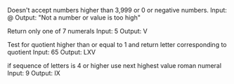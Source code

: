 Doesn't accept numbers higher than 3,999 or 0 or negative numbers.
Input: @
Output: "Not a number or value is too high"

Return only one of 7 numerals
Input: 5
Output: V

Test for quotient higher than or equal to 1 and return letter corresponding to quotient
Input: 65
Output: LXV

if sequence of letters is 4 or higher use next highest value roman numeral
Input: 9
Output: IX
